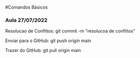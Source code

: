 #Comandos Básicos

### Aula 27/07/2022

Resolucao de Conflitos: git commit -m "resolucoa de conflitos"

Enviar para o GitHub: git push origin main

Trazer do GitHub: git pull origin main